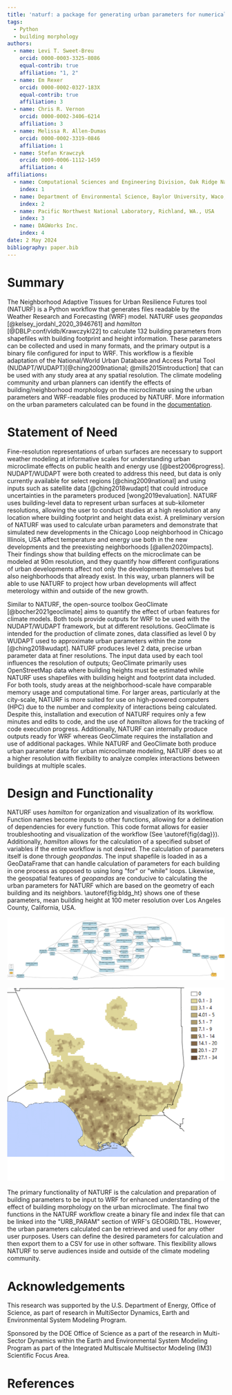 ```yaml
---
title: 'naturf: a package for generating urban parameters for numerical weather modeling'
tags:
  - Python
  - building morphology
authors:
  - name: Levi T. Sweet-Breu
    orcid: 0000-0003-3325-8086
    equal-contrib: true
    affiliation: "1, 2"
  - name: Em Rexer
    orcid: 0000-0002-0327-183X
    equal-contrib: true
    affiliation: 3
  - name: Chris R. Vernon
    orcid: 0000-0002-3406-6214
    affiliation: 3
  - name: Melissa R. Allen-Dumas
    orcid: 0000-0002-3319-0846
    affiliation: 1
  - name: Stefan Krawczyk
    orcid: 0009-0006-1112-1459
    affiliation: 4
affiliations:
  - name: Computational Sciences and Engineering Division, Oak Ridge National Laboratory, One Bethel Valley Road, Oak Ridge, TN. 37831
    index: 1
  - name: Department of Environmental Science, Baylor University, Waco, Texas, USA
    index: 2
  - name: Pacific Northwest National Laboratory, Richland, WA., USA
    index: 3
  - name: DAGWorks Inc.
    index: 4
date: 2 May 2024
bibliography: paper.bib
---
```


# Summary
The Neighborhood Adaptive Tissues for Urban Resilience Futures tool (NATURF) is a Python workflow that generates files readable by the Weather Research and Forecasting (WRF) model. NATURF uses *geopandas* [@kelsey_jordahl_2020_3946761] and *hamilton* [@DBLP:conf/vldb/KrawczykI22] to calculate 132 building parameters from shapefiles with building footprint and height information. These parameters can be collected and used in many formats, and the primary output is a binary file configured for input to WRF. This workflow is a flexible adaptation of the National/World Urban Database and Access Portal Tool (NUDAPT/WUDAPT)[@ching2009national; @mills2015introduction] that can be used with any study area at any spatial resolution. The climate modeling community and urban planners can identify the effects of building/neighborhood morphology on the microclimate using the urban parameters and WRF-readable files produced by NATURF. More information on the urban parameters calculated can be found in the [documentation](https://immm-sfa.github.io/naturf/).

# Statement of Need
Fine-resolution representations of urban surfaces are necessary to support weather modeling at informative scales for understanding urban microclimate effects on public health and energy use [@best2006progress]. NUDAPT/WUDAPT were both created to address this need, but data is only currently available for select regions [@ching2009national] and using inputs such as satellite data [@ching2018wudapt] that could introduce uncertainties in the parameters produced [wong2019evaluation]. NATURF uses building-level data to represent urban surfaces at sub-kilometer resolutions, allowing the user to conduct studies at a high resolution at any location where building footprint and height data exist. A preliminary version of NATURF was used to calculate urban parameters and demonstrate that simulated new developments in the Chicago Loop neighborhood in Chicago Illinois, USA affect temperature and energy use both in the new developments and the preexisting neighborhoods [@allen2020impacts]. Their findings show that building effects on the microclimate can be modeled at 90m resolution, and they quantify how different configurations of urban developments affect not only the developments themselves but also neighborhoods that already exist. In this way, urban planners will be able to use NATURF to project how urban developments will affect meterology within and outside of the new growth.

Similar to NATURF, the open-source toolbox GeoClimate [@bocher2021geoclimate] aims to quantify the effect of urban features for climate models. Both tools provide outputs for WRF to be used with the NUDAPT/WUDAPT framework, but at different resolutions. GeoClimate is intended for the production of climate zones, data classified as level 0 by WUDAPT used to approximate urban parameters within the zone [@ching2018wudapt]. NATURF produces level 2 data, precise urban parameter data at finer resolutions. The input data used by each tool influences the resolution of outputs; GeoClimate primarily uses OpenStreetMap data where building heights must be estimated while NATURF uses shapefiles with building height and footprint data included. For both tools, study areas at the neighborhood-scale have comparable memory usage and computational time. For larger areas, particularly at the city-scale, NATURF is more suited for use on high-powered computers (HPC) due to the number and complexity of interactions being calculated. Despite this, installation and execution of NATURF requires only a few minutes and edits to code, and the use of *hamilton* allows for the tracking of code execution progress. Additionally, NATURF can internally produce outputs ready for WRF whereas GeoClimate requires the installation and use of additional packages. While NATURF and GeoClimate both produce urban parameter data for urban microclimate modeling, NATURF does so at a higher resolution with flexibility to analyze complex interactions between buildings at multiple scales.

# Design and Functionality
NATURF uses *hamilton* for organization and visualization of its workflow. Function names become inputs to other functions, allowing for a delineation of dependencies for every function. This code format allows for easier troubleshooting and visualization of the workflow (See \autoref{fig{dag}}). Additionally, *hamilton* allows for the calculation of a specified subset of variables if the entire workflow is not desired. The calculation of parameters itself is done through *geopandas*. The input shapefile is loaded in as a GeoDataFrame that can handle calculation of parameters for each building in one process as opposed to using long "for" or "while" loops. Likewise, the geospatial features of *geopandas* are conducive to calculating the urban parameters for NATURF which are based on the geometry of each building and its neighbors. \autoref{fig:bldg_ht} shows one of these parameters, mean building height at 100 meter resolution over Los Angeles County, California, USA.

![NATURF workflow visualization. Desired variables can be specified as inputs and all dependent functions will be executed. \label{fig:dag}](figure_1.png)

![Average building height at 100 meter resolution for Los Angeles. \label{fig:bldg_ht}](figure_2.png)

The primary functionality of NATURF is the calculation and preparation of building parameters to be input to WRF for enhanced understanding of the effect of building morphology on the urban microclimate. The final two functions in the NATURF workflow create a binary file and index file that can be linked into the "URB_PARAM" section of WRF's GEOGRID.TBL. However, the urban parameters calculated can be retrieved and used for any other user purposes. Users can define the desired parameters for calculation and then export them to a CSV for use in other software. This flexibility allows NATURF to serve audiences inside and outside of the climate modeling community.

# Acknowledgements
This research was supported by the U.S. Department of Energy, Office of Science, as part of research in MultiSector Dynamics, Earth and Environmental System Modeling Program.

Sponsored by the DOE Office of Science as a part of the research in Multi-Sector Dynamics within the Earth and Environmental System Modeling Program as part of
the Integrated Multiscale Multisector Modeling (IM3) Scientific Focus Area.

# References
